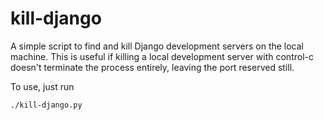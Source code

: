 kill-django
===========

A simple script to find and kill Django development servers on the local machine.  This is useful if killing a local development server with control-c doesn't terminate the process entirely, leaving the port reserved still.

To use, just run

    ./kill-django.py
